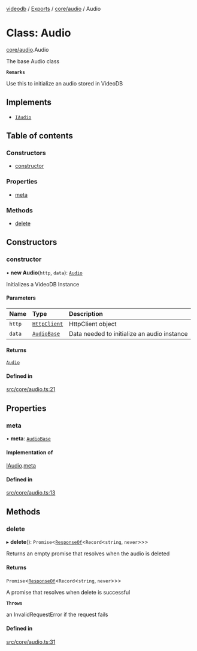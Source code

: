 [videodb](../README.md) / [Exports](../modules.md) / [core/audio](../modules/core_audio.md) / Audio

# Class: Audio

[core/audio](../modules/core_audio.md).Audio

The base Audio class

**`Remarks`**

Use this to initialize an audio stored in VideoDB

## Implements

- [`IAudio`](../interfaces/interfaces_core.IAudio.md)

## Table of contents

### Constructors

- [constructor](core_audio.Audio.md#constructor)

### Properties

- [meta](core_audio.Audio.md#meta)

### Methods

- [delete](core_audio.Audio.md#delete)

## Constructors

### constructor

• **new Audio**(`http`, `data`): [`Audio`](core_audio.Audio.md)

Initializes a VideoDB Instance

#### Parameters

| Name | Type | Description |
| :------ | :------ | :------ |
| `http` | [`HttpClient`](utils_httpClient.HttpClient.md) | HttpClient object |
| `data` | [`AudioBase`](../interfaces/interfaces_core.AudioBase.md) | Data needed to initialize an audio instance |

#### Returns

[`Audio`](core_audio.Audio.md)

#### Defined in

[src/core/audio.ts:21](https://github.com/video-db/videodb-node/blob/583396d/src/core/audio.ts#L21)

## Properties

### meta

• **meta**: [`AudioBase`](../interfaces/interfaces_core.AudioBase.md)

#### Implementation of

[IAudio](../interfaces/interfaces_core.IAudio.md).[meta](../interfaces/interfaces_core.IAudio.md#meta)

#### Defined in

[src/core/audio.ts:13](https://github.com/video-db/videodb-node/blob/583396d/src/core/audio.ts#L13)

## Methods

### delete

▸ **delete**(): `Promise`\<[`ResponseOf`](../modules/types_response.md#responseof)\<`Record`\<`string`, `never`\>\>\>

Returns an empty promise that resolves when the audio is deleted

#### Returns

`Promise`\<[`ResponseOf`](../modules/types_response.md#responseof)\<`Record`\<`string`, `never`\>\>\>

A promise that resolves when delete is successful

**`Throws`**

an InvalidRequestError if the request fails

#### Defined in

[src/core/audio.ts:31](https://github.com/video-db/videodb-node/blob/583396d/src/core/audio.ts#L31)

